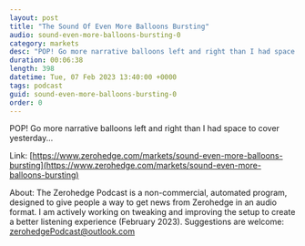```yaml
---
layout: post
title: "The Sound Of Even More Balloons Bursting"
audio: sound-even-more-balloons-bursting-0
category: markets
desc: "POP! Go more narrative balloons left and right than I had space to cover yesterday..."
duration: 00:06:38
length: 398
datetime: Tue, 07 Feb 2023 13:40:00 +0000
tags: podcast
guid: sound-even-more-balloons-bursting-0
order: 0
---
```

POP! Go more narrative balloons left and right than I had space to cover yesterday...

Link: [https://www.zerohedge.com/markets/sound-even-more-balloons-bursting](https://www.zerohedge.com/markets/sound-even-more-balloons-bursting)

About: The Zerohedge Podcast is a non-commercial, automated program, designed to give people a way to get news from Zerohedge in an audio format.  I am actively working on tweaking and improving the setup to create a better listening experience (February 2023).  Suggestions are welcome: [zerohedgePodcast@outlook.com](mailto:zerohedgePodcast@outlook.com)